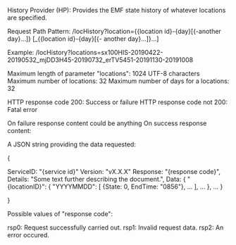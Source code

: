 History Provider (HP): Provides the EMF state history of whatever locations are specified.

Request Path Pattern: /locHistory?location={{location id}-{day}[{-another day}...]}
[_{{location id}-{day}[{- another day}...]}...]

Example: /locHistory?locations=sx100HIS-20190422-20190532_mjDD3H45-20190732_erTV5451-20191130-20191008

Maximum length of parameter "locations": 1024 UTF-8 characters
Maximum number of locations: 32
Maximum number of days for a locations: 32

HTTP response code 200: Success or failure
HTTP response code not 200: Fatal error

On failure response content could be anything
On success response content:

A JSON string providing the data requested:

{

ServiceID: "{service id}"
Version: "vX.X.X"
Response: "{response code}",
Details: "Some text further describing the document.",
Data: {
	"{locationID}": {
		"YYYYMMDD": [
			{State: 0, EndTime: "0856"}, ...
		],
		...
	},
	...
}

}

Possible values of "response code":

rsp0: Request successfully carried out.
rsp1: Invalid request data.
rsp2: An error occured.
